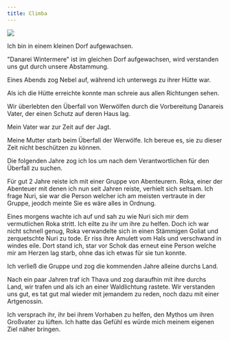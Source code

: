 ```yaml
---
title: Climba
---
```


![](https://s3.amazonaws.com/files.d20.io/images/186327885/rK8Pwe_Q1aN_sbr180wdTA/max.jpg?1608382782)

Ich bin in einem kleinen Dorf aufgewachsen. 

"Danarei Wintermere" ist im gleichen Dorf aufgewachsen, wird verstanden uns gut durch unsere Abstammung.

Eines Abends zog Nebel auf, während ich unterwegs zu ihrer Hütte war.

Als ich die Hütte erreichte konnte man schreie aus allen Richtungen sehen.

Wir überlebten den Überfall von Werwölfen durch die Vorbereitung Danareis Vater, der einen Schutz auf deren Haus lag.

Mein Vater war zur Zeit auf der Jagt.

Meine Mutter starb beim Überfall der Werwölfe. Ich bereue es, sie zu dieser Zeit nicht beschützen zu können.

Die folgenden Jahre zog ich los um nach dem Verantwortlichen für den Überfall zu suchen.  

Für gut 2 Jahre reiste ich mit einer Gruppe von Abenteurern. Roka, einer der Abenteuer mit denen ich nun seit Jahren reiste, verhielt sich seltsam. Ich frage Nuri, sie war die Person welcher ich am meisten vertraute in der Gruppe, jeodch meinte Sie es wäre alles in Ordnung.   

Eines morgens wachte ich auf und sah zu wie Nuri sich mir dem vermutlichen Roka stritt. Ich eilte zu ihr um ihre zu helfen. Doch ich war nicht schnell genug, Roka verwandelte sich in einen Stämmigen Goliat und zerquetschte Nuri zu tode. Er riss ihre Amulett vom Hals und verschwand in windes eile. Dort stand ich, star vor Schok das erneut eine Person welche mir am Herzen lag starb, ohne das ich etwas für sie tun konnte.

Ich verließ die Gruppe und zog die kommenden Jahre alleine durchs Land. 

 Nach ein paar Jahren traf ich Thava und zog daraufhin mit ihre durchs Land, wir trafen und als ich an einer Waldlichtung rastete. Wir verstanden uns gut, es tat gut mal wieder mit jemandem zu reden, noch dazu mit einer Artgenossin.
 
Ich versprach ihr, ihr bei ihrem Vorhaben zu helfen, den Mythos um ihren Großvater zu lüften. Ich hatte das Gefühl es würde mich meinem eigenen Ziel näher bringen.